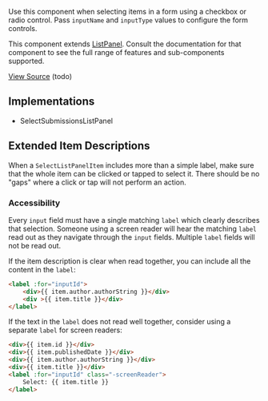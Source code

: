 Use this component when selecting items in a form using a checkbox or radio control. Pass `inputName` and `inputType` values to configure the form controls.

This component extends [ListPanel](/#/components/ListPanel). Consult the documentation for that component to see the full range of features and sub-components supported.

[View Source](#) (todo)

## Implementations
- SelectSubmissionsListPanel

## Extended Item Descriptions

When a `SelectListPanelItem` includes more than a simple label, make sure that the whole item can be clicked or tapped to select it. There should be no "gaps" where a click or tap will not perform an action.

### Accessibility

Every `input` field must have a single matching `label` which clearly describes that selection. Someone using a screen reader will hear the matching `label` read out as they navigate through the `input` fields. Multiple `label` fields will not be read out.

If the item description is clear when read together, you can include all the content in the `label`:

```html
<label :for="inputId">
	<div>{{ item.author.authorString }}</div>
	<div >{{ item.title }}</div>
</label>
```

If the text in the `label` does not read well together, consider using a separate `label` for screen readers:

```html
<div>{{ item.id }}</div>
<div>{{ item.publishedDate }}</div>
<div>{{ item.author.authorString }}</div>
<div>{{ item.title }}</div>
<label :for="inputId" class="-screenReader">
	Select: {{ item.title }}
</label>
```
